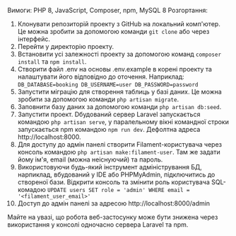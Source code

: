 Вимоги: PHP 8, JavaScript, Composer, npm, MySQL 8
Розгортання:
1. Клонувати репозиторій проекту з GitHub на локальний комп'ютер. Це можна зробити за допомогою команди `git clone` або через інтерфейс.
2. Перейти у директорію проекту.
3. Встановити усі залежності проекту за допомогою команд `composer install` та `npm install`.
4. Створити файл .env на основы .env.example в корені проекту та налаштувати його відповідно до оточення. Наприклад:
   `DB_DATABASE=booking
    DB_USERNAME=user
    DB_PASSWORD=password`
6. Запустити міграцію для створення таблиць у базі даних. Це можна зробити за допомогою команди `php artisan migrate`.
7. Заповнити базу даних за допомогою команди `php artisan db:seed`.
8. Запустити проект. Dбудований сервер Laravel запускається командою `php artisan serve`, у паралельному вікні командної строки запускається npm командою `npm run dev`.
   Дефолтна адреса http://localhost:8000.
9. Для доступу до адмін панелі створити Filament-користувача через консоль командою `php artisan make:filament-user`. Там же задати йому ім'я, email (можна неіснуючий) та пароль.
10. Використовуючи будь-який інструмент адміністрування БД, нарпиклад, вбудований у IDE або PHPMyAdmin, підключитись до створеної бази. 
Відкрити консоль та змінити роль користувача SQL-комадою `UPDATE users SET role = 'admin' WHERE email = '<filament_user_email>'`
11. Доступ до адмін панелі за адресою http://localhost:8000/admin
    
Майте на увазі, що робота веб-застосунку може бути знижена через використання у консолі одночасно сервера Laravel та npm.
